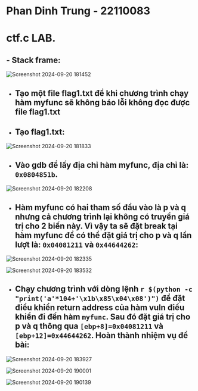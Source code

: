 <h1>Phan Dinh Trung - 22110083</h1>

# ctf.c LAB.

## - Stack frame:

![Screenshot 2024-09-20 181452](https://github.com/user-attachments/assets/ab484234-7098-4fc9-8cb0-3ac4019da18b)

- ## Tạo một file flag1.txt để khi chương trình chạy hàm myfunc sẽ không báo lỗi không đọc được file flag1.txt
- ## Tạo flag1.txt:

![Screenshot 2024-09-20 181833](https://github.com/user-attachments/assets/c8228149-3796-412b-8f99-87c5b78482a2)

- ## Vào gdb để lấy địa chỉ hàm myfunc, địa chỉ là: `0x0804851b`.

![Screenshot 2024-09-20 182208](https://github.com/user-attachments/assets/12cbbaac-f22d-47a2-a068-ec5254ea3395)

- ## Hàm myfunc có hai tham số đầu vào là p và q nhưng cả chương trình lại không có truyền giá trị cho 2 biến này. Vì vậy ta sẽ đặt break tại hàm myfunc để có thể đặt giá trị cho p và q lần lượt là: `0x04081211` và `0x44644262`:

![Screenshot 2024-09-20 182335](https://github.com/user-attachments/assets/6c499be9-ef5b-422f-9962-ea04795e33c2)

![Screenshot 2024-09-20 183532](https://github.com/user-attachments/assets/b883671b-f10e-4f5a-893a-2861da9b8bfb)

- ## Chạy chương trình với dòng lệnh `r $(python -c "print('a'*104+'\x1b\x85\x04\x08')")` để đặt điều khiển return address của hàm vuln điều khiển đi đến hàm `myfunc`. Sau đó đặt giá trị cho p và q thông qua `[ebp+8]=0x04081211` và `[ebp+12]=0x44644262`. Hoàn thành nhiệm vụ đề bài:

![Screenshot 2024-09-20 183927](https://github.com/user-attachments/assets/a38d9ac2-3ea8-43d8-ab3d-f4abf4aaac96)

![Screenshot 2024-09-20 190001](https://github.com/user-attachments/assets/19d3e731-3d54-4642-9af5-9a8efa162074)

![Screenshot 2024-09-20 190139](https://github.com/user-attachments/assets/45aac15f-4fec-4d1e-8c1e-79cab1f8c3d3)
